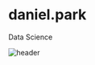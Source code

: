# daniel.park
Data Science

![header](https://capsule-render.vercel.app/api?type=Rounded&color=auto&height=300&section=header&text=Data%20Science&fontSize=90)
